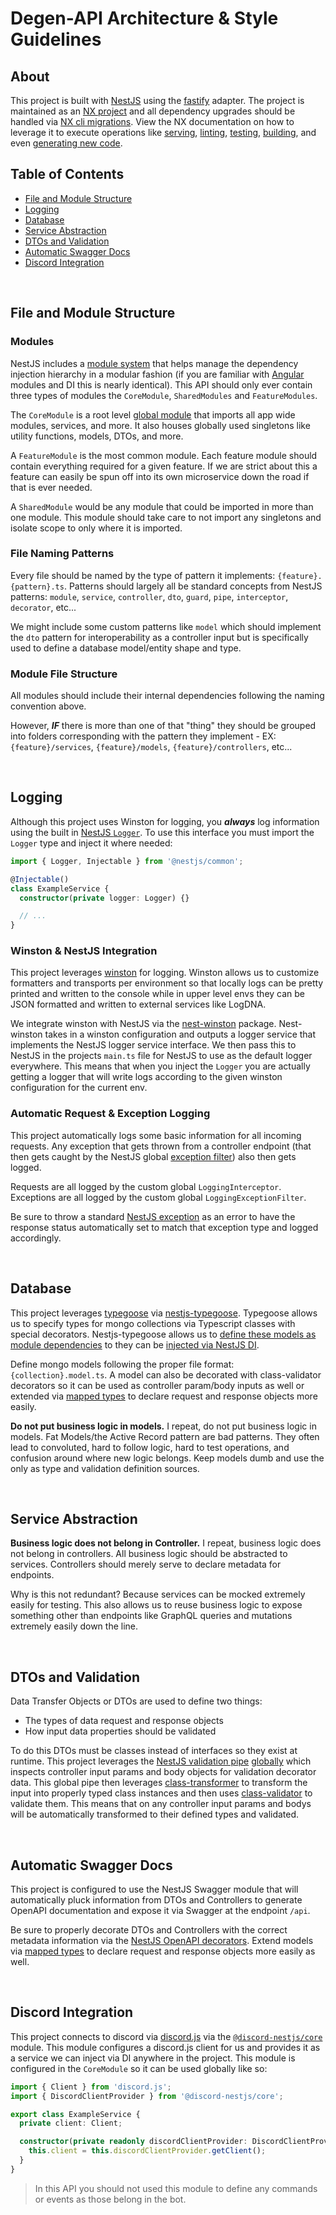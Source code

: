 # Degen-API Architecture & Style Guidelines

## About

This project is built with [NestJS](https://docs.nestjs.com/) using the [fastify](https://docs.nestjs.com/techniques/performance) adapter. The project is maintained as an [NX project](https://nx.dev/) and all dependency upgrades should be handled via [NX cli migrations](https://nx.dev/l/r/core-concepts/updating-nx). View the NX documentation on how to leverage it to execute operations like [serving](https://nx.dev/l/r/cli/serve), [linting](https://nx.dev/l/r/cli/lint), [testing](https://nx.dev/l/r/cli/test), [building](https://nx.dev/l/r/cli/build), and even [generating new code](https://nx.dev/l/r/nest/overview).

## Table of Contents

- [File and Module Structure](#file-and-module-structure)
- [Logging](#logging)
- [Database](#database)
- [Service Abstraction](#service-abstraction)
- [DTOs and Validation](#dtos-and-validation)
- [Automatic Swagger Docs](#automatic-swagger-docs)
- [Discord Integration](#discord-integration)

<br />

## File and Module Structure

### Modules

NestJS includes a [module system](https://docs.nestjs.com/modules) that helps manage the dependency injection hierarchy in a modular fashion (if you are familiar with [Angular](https://angular.io/) modules and DI this is nearly identical). This API should only ever contain three types of modules the `CoreModule`, `SharedModules` and `FeatureModules`.

The `CoreModule` is a root level [global module](https://docs.nestjs.com/modules#global-modules) that imports all app wide modules, services, and more. It also houses globally used singletons like utility functions, models, DTOs, and more.

A `FeatureModule` is the most common module. Each feature module should contain everything required for a given feature. If we are strict about this a feature can easily be spun off into its own microservice down the road if that is ever needed.

A `SharedModule` would be any module that could be imported in more than one module. This module should take care to not import any singletons and isolate scope to only where it is imported.

### File Naming Patterns

Every file should be named by the type of pattern it implements: `{feature}.{pattern}.ts`. Patterns should largely all be standard concepts from NestJS patterns: `module`, `service`, `controller`, `dto`, `guard`, `pipe`, `interceptor`, `decorator`, etc...

We might include some custom patterns like `model` which should implement the `dto` pattern for interoperability as a controller input but is specifically used to define a database model/entity shape and type.

### Module File Structure

All modules should include their internal dependencies following the naming convention above.

However, **_IF_** there is more than one of that "thing" they should be grouped into folders corresponding with the pattern they implement - EX: `{feature}/services`, `{feature}/models`, `{feature}/controllers`, etc...

<br />

## Logging

Although this project uses Winston for logging, you **_always_** log information using the built in [NestJS `Logger`](https://docs.nestjs.com/techniques/logger). To use this interface you must import the `Logger` type and inject it where needed:

```typescript
import { Logger, Injectable } from '@nestjs/common';

@Injectable()
class ExampleService {
  constructor(private logger: Logger) {}

  // ...
}
```

### Winston & NestJS Integration

This project leverages [winston](https://github.com/winstonjs/winston) for logging. Winston allows us to customize formatters and transports per environment so that locally logs can be pretty printed and written to the console while in upper level envs they can be JSON formatted and written to external services like LogDNA.

We integrate winston with NestJS via the [nest-winston](https://github.com/gremo/nest-winston) package. Nest-winston takes in a winston configuration and outputs a logger service that implements the NestJS logger service interface. We then pass this to NestJS in the projects `main.ts` file for NestJS to use as the default logger everywhere. This means that when you inject the `Logger` you are actually getting a logger that will write logs according to the given winston configuration for the current env.

### Automatic Request & Exception Logging

This project automatically logs some basic information for all incoming requests. Any exception that gets thrown from a controller endpoint (that then gets caught by the NestJS global [exception filter](https://docs.nestjs.com/exception-filters)) also then gets logged.

Requests are all logged by the custom global `LoggingInterceptor`. Exceptions are all logged by the custom global `LoggingExceptionFilter`.

Be sure to throw a standard [NestJS exception](https://docs.nestjs.com/exception-filters#throwing-standard-exceptions) as an error to have the response status automatically set to match that exception type and logged accordingly.

<br />

## Database

This project leverages [typegoose](https://typegoose.github.io/typegoose/docs/guides/quick-start-guide) via [nestjs-typegoose](https://kpfromer.github.io/nestjs-typegoose/docs/usage). Typegoose allows us to specify types for mongo collections via Typescript classes with special decorators. Nestjs-typegoose allows us to [define these models as module dependencies](https://kpfromer.github.io/nestjs-typegoose/docs/usage#providing-the-model-for-our-services) to they can be [injected via NestJS DI](https://kpfromer.github.io/nestjs-typegoose/docs/usage#creating-the-service).

Define mongo models following the proper file format: `{collection}.model.ts`. A model can also be decorated with class-validator decorators so it can be used as controller param/body inputs as well or extended via [mapped types](https://docs.nestjs.com/openapi/mapped-types) to declare request and response objects more easily.

**Do not put business logic in models.** I repeat, do not put business logic in models. Fat Models/the Active Record pattern are bad patterns. They often lead to convoluted, hard to follow logic, hard to test operations, and confusion around where new logic belongs. Keep models dumb and use the only as type and validation definition sources.

<br />

## Service Abstraction

**Business logic does not belong in Controller.** I repeat, business logic does not belong in controllers. All business logic should be abstracted to services. Controllers should merely serve to declare metadata for endpoints.

Why is this not redundant? Because services can be mocked extremely easily for testing. This also allows us to reuse business logic to expose something other than endpoints like GraphQL queries and mutations extremely easily down the line.

<br />

## DTOs and Validation

Data Transfer Objects or DTOs are used to define two things:

- The types of data request and response objects
- How input data properties should be validated

To do this DTOs must be classes instead of interfaces so they exist at runtime. This project leverages the [NestJS validation pipe](https://docs.nestjs.com/techniques/validation#using-the-built-in-validationpipe) [globally](https://docs.nestjs.com/pipes#global-scoped-pipes) which inspects controller input params and body objects for validation decorator data. This global pipe then leverages [class-transformer](https://github.com/typestack/class-transformer) to transform the input into properly typed class instances and then uses [class-validator](https://github.com/typestack/class-validator) to validate them. This means that on any controller input params and bodys will be automatically transformed to their defined types and validated.

<br />

## Automatic Swagger Docs

This project is configured to use the NestJS Swagger module that will automatically pluck information from DTOs and Controllers to generate OpenAPI documentation and expose it via Swagger at the endpoint `/api`.

Be sure to properly decorate DTOs and Controllers with the correct metadata information via the [NestJS OpenAPI decorators](https://docs.nestjs.com/openapi/decorators). Extend models via [mapped types](https://docs.nestjs.com/openapi/mapped-types) to declare request and response objects more easily as well.

<br />

## Discord Integration

This project connects to discord via [discord.js](https://discord.js.org/) via the [`@discord-nestjs/core`](https://github.com/fjodor-rybakov/discord-nestjs) module. This module configures a discord.js client for us and provides it as a service we can inject via DI anywhere in the project. This module is configured in the `CoreModule` so it can be used globally like so:

```typescript
import { Client } from 'discord.js';
import { DiscordClientProvider } from '@discord-nestjs/core';

export class ExampleService {
  private client: Client;

  constructor(private readonly discordClientProvider: DiscordClientProvider) {
    this.client = this.discordClientProvider.getClient();
  }
}
```

> In this API you should not used this module to define any commands or events as those belong in the bot.
